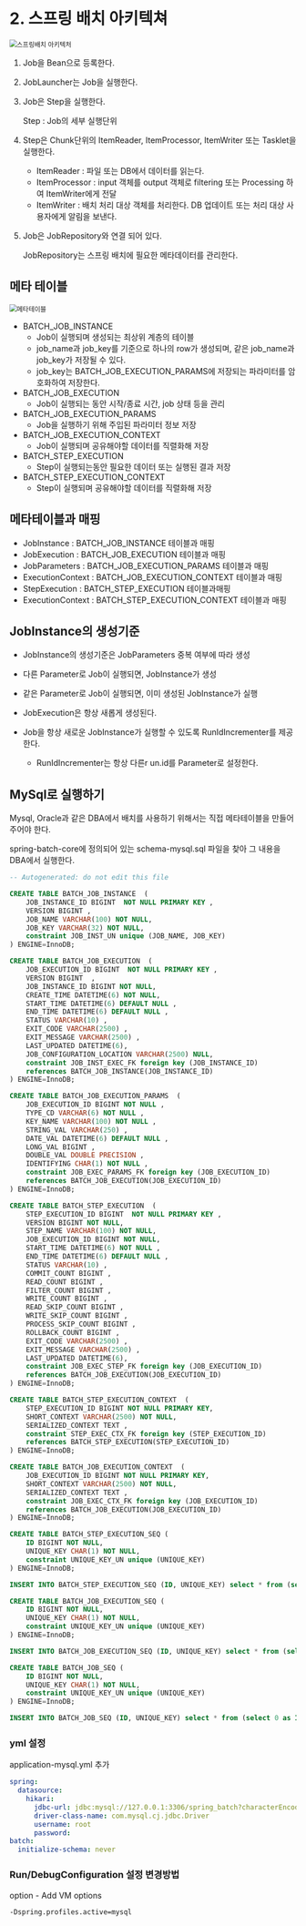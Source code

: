 # 2. 스프링 배치 아키텍쳐

<img src="https://github.com/twer4774/TIL/blob/master/Spring/Batch/%EC%8A%A4%ED%94%84%EB%A7%81%EB%B0%B0%EC%B9%98%20%EC%95%84%ED%82%A4%ED%85%8D%EC%B2%98.png" alt="스프링배치 아키텍처" style="zoom:80%;" />

1. Job을 Bean으로 등록한다.

2. JobLauncher는 Job을 실행한다.

3. Job은 Step을 실행한다.

   Step : Job의 세부 실행단위

4. Step은 Chunk단위의 ItemReader, ItemProcessor, ItemWriter 또는 Tasklet을 실행한다.

   - ItemReader : 파일 또는 DB에서 데이터를 읽는다.
   - ItemProcessor : input 객체를 output 객체로 filtering 또는 Processing 하여 ItemWriter에게 전달
   - ItemWriter : 배치 처리 대상 객체를 처리한다. DB 업데이트 또는 처리 대상 사용자에게 알림을 보낸다.

5. Job은 JobRepository와 연결 되어 있다.

   JobRepository는 스프링 배치에 필요한 메타데이터를 관리한다.

## 메타 테이블

<img src="https://github.com/twer4774/TIL/blob/master/Spring/Batch/%EB%A9%94%ED%83%80%ED%85%8C%EC%9D%B4%EB%B8%94.png" alt="메타테이블" style="zoom:80%;" />

- BATCH_JOB_INSTANCE
  - Job이 실행되며 생성되는 최상위 계층의 테이블
  - job_name과 job_key를 기준으로 하나의 row가 생성되며, 같은 job_name과 job_key가 저장될 수 있다.
  - job_key는 BATCH_JOB_EXECUTION_PARAMS에 저장되는 파라미터를 암호화하여 저장한다.
- BATCH_JOB_EXECUTION
  - Job이 실행되는 동안 시작/종료 시간, job 상태 등을 관리
- BATCH_JOB_EXECUTION_PARAMS
  - Job을 실행하기 위해 주입된 파라미터 정보 저장
- BATCH_JOB_EXECUTION_CONTEXT
  - Job이 실행되며 공유해야할 데이터를 직렬화해 저장
- BATCH_STEP_EXECUTION
  - Step이 실행되는동안 필요한 데이터 또는 실행된 결과 저장
- BATCH_STEP_EXECUTION_CONTEXT
  - Step이 실행되며 공유해야할 데이터를 직렬화해 저장

## 메타테이블과 매핑

- JobInstance : BATCH_JOB_INSTANCE 테이블과 매핑
- JobExecution : BATCH_JOB_EXECUTION 테이블과 매핑
- JobParameters : BATCH_JOB_EXECUTION_PARAMS 테이블과 매핑
- ExecutionContext : BATCH_JOB_EXECUTION_CONTEXT 테이블과 매핑
- StepExecution : BATCH_STEP_EXECUTION 테이블과매핑
- ExecutionContext : BATCH_STEP_EXECUTION_CONTEXT 테이블과 매핑

## JobInstance의 생성기준

- JobInstance의 생성기준은 JobParameters 중복 여부에 따라 생성

- 다른 Parameter로 Job이 실행되면, JobInstance가 생성
- 같은 Parameter로 Job이 실행되면, 이미 생성된 JobInstance가 실행
- JobExecution은 항상 새롭게 생성된다.
- Job을 항상 새로운 JobInstance가 실행할 수 있도록 RunIdIncrementer를 제공한다.
  - RunIdIncrementer는 항상 다른r un.id를 Parameter로 설정한다.

## MySql로 실행하기

Mysql, Oracle과 같은 DBA에서 배치를 사용하기 위해서는 직접 메타테이블을 만들어주어야 한다.

spring-batch-core에 정의되어 있는 schema-mysql.sql 파일을 찾아 그 내용을 DBA에서 실행한다.

```sql
-- Autogenerated: do not edit this file

CREATE TABLE BATCH_JOB_INSTANCE  (
	JOB_INSTANCE_ID BIGINT  NOT NULL PRIMARY KEY ,
	VERSION BIGINT ,
	JOB_NAME VARCHAR(100) NOT NULL,
	JOB_KEY VARCHAR(32) NOT NULL,
	constraint JOB_INST_UN unique (JOB_NAME, JOB_KEY)
) ENGINE=InnoDB;

CREATE TABLE BATCH_JOB_EXECUTION  (
	JOB_EXECUTION_ID BIGINT  NOT NULL PRIMARY KEY ,
	VERSION BIGINT  ,
	JOB_INSTANCE_ID BIGINT NOT NULL,
	CREATE_TIME DATETIME(6) NOT NULL,
	START_TIME DATETIME(6) DEFAULT NULL ,
	END_TIME DATETIME(6) DEFAULT NULL ,
	STATUS VARCHAR(10) ,
	EXIT_CODE VARCHAR(2500) ,
	EXIT_MESSAGE VARCHAR(2500) ,
	LAST_UPDATED DATETIME(6),
	JOB_CONFIGURATION_LOCATION VARCHAR(2500) NULL,
	constraint JOB_INST_EXEC_FK foreign key (JOB_INSTANCE_ID)
	references BATCH_JOB_INSTANCE(JOB_INSTANCE_ID)
) ENGINE=InnoDB;

CREATE TABLE BATCH_JOB_EXECUTION_PARAMS  (
	JOB_EXECUTION_ID BIGINT NOT NULL ,
	TYPE_CD VARCHAR(6) NOT NULL ,
	KEY_NAME VARCHAR(100) NOT NULL ,
	STRING_VAL VARCHAR(250) ,
	DATE_VAL DATETIME(6) DEFAULT NULL ,
	LONG_VAL BIGINT ,
	DOUBLE_VAL DOUBLE PRECISION ,
	IDENTIFYING CHAR(1) NOT NULL ,
	constraint JOB_EXEC_PARAMS_FK foreign key (JOB_EXECUTION_ID)
	references BATCH_JOB_EXECUTION(JOB_EXECUTION_ID)
) ENGINE=InnoDB;

CREATE TABLE BATCH_STEP_EXECUTION  (
	STEP_EXECUTION_ID BIGINT  NOT NULL PRIMARY KEY ,
	VERSION BIGINT NOT NULL,
	STEP_NAME VARCHAR(100) NOT NULL,
	JOB_EXECUTION_ID BIGINT NOT NULL,
	START_TIME DATETIME(6) NOT NULL ,
	END_TIME DATETIME(6) DEFAULT NULL ,
	STATUS VARCHAR(10) ,
	COMMIT_COUNT BIGINT ,
	READ_COUNT BIGINT ,
	FILTER_COUNT BIGINT ,
	WRITE_COUNT BIGINT ,
	READ_SKIP_COUNT BIGINT ,
	WRITE_SKIP_COUNT BIGINT ,
	PROCESS_SKIP_COUNT BIGINT ,
	ROLLBACK_COUNT BIGINT ,
	EXIT_CODE VARCHAR(2500) ,
	EXIT_MESSAGE VARCHAR(2500) ,
	LAST_UPDATED DATETIME(6),
	constraint JOB_EXEC_STEP_FK foreign key (JOB_EXECUTION_ID)
	references BATCH_JOB_EXECUTION(JOB_EXECUTION_ID)
) ENGINE=InnoDB;

CREATE TABLE BATCH_STEP_EXECUTION_CONTEXT  (
	STEP_EXECUTION_ID BIGINT NOT NULL PRIMARY KEY,
	SHORT_CONTEXT VARCHAR(2500) NOT NULL,
	SERIALIZED_CONTEXT TEXT ,
	constraint STEP_EXEC_CTX_FK foreign key (STEP_EXECUTION_ID)
	references BATCH_STEP_EXECUTION(STEP_EXECUTION_ID)
) ENGINE=InnoDB;

CREATE TABLE BATCH_JOB_EXECUTION_CONTEXT  (
	JOB_EXECUTION_ID BIGINT NOT NULL PRIMARY KEY,
	SHORT_CONTEXT VARCHAR(2500) NOT NULL,
	SERIALIZED_CONTEXT TEXT ,
	constraint JOB_EXEC_CTX_FK foreign key (JOB_EXECUTION_ID)
	references BATCH_JOB_EXECUTION(JOB_EXECUTION_ID)
) ENGINE=InnoDB;

CREATE TABLE BATCH_STEP_EXECUTION_SEQ (
	ID BIGINT NOT NULL,
	UNIQUE_KEY CHAR(1) NOT NULL,
	constraint UNIQUE_KEY_UN unique (UNIQUE_KEY)
) ENGINE=InnoDB;

INSERT INTO BATCH_STEP_EXECUTION_SEQ (ID, UNIQUE_KEY) select * from (select 0 as ID, '0' as UNIQUE_KEY) as tmp where not exists(select * from BATCH_STEP_EXECUTION_SEQ);

CREATE TABLE BATCH_JOB_EXECUTION_SEQ (
	ID BIGINT NOT NULL,
	UNIQUE_KEY CHAR(1) NOT NULL,
	constraint UNIQUE_KEY_UN unique (UNIQUE_KEY)
) ENGINE=InnoDB;

INSERT INTO BATCH_JOB_EXECUTION_SEQ (ID, UNIQUE_KEY) select * from (select 0 as ID, '0' as UNIQUE_KEY) as tmp where not exists(select * from BATCH_JOB_EXECUTION_SEQ);

CREATE TABLE BATCH_JOB_SEQ (
	ID BIGINT NOT NULL,
	UNIQUE_KEY CHAR(1) NOT NULL,
	constraint UNIQUE_KEY_UN unique (UNIQUE_KEY)
) ENGINE=InnoDB;

INSERT INTO BATCH_JOB_SEQ (ID, UNIQUE_KEY) select * from (select 0 as ID, '0' as UNIQUE_KEY) as tmp where not exists(select * from BATCH_JOB_SEQ);

```

### yml 설정

application-mysql.yml 추가

```yml
spring:
  datasource:
    hikari:
      jdbc-url: jdbc:mysql://127.0.0.1:3306/spring_batch?characterEncoding=UTF-8&serverTimezone=UTC
      driver-class-name: com.mysql.cj.jdbc.Driver
      username: root
      password:
batch:
  initialize-schema: never
```

### Run/DebugConfiguration 설정 변경방법

option - Add VM options

```
-Dspring.profiles.active=mysql
```

